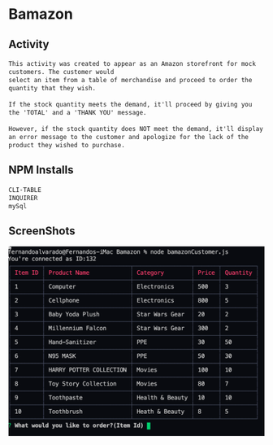# Bamazon

## Activity
    This activity was created to appear as an Amazon storefront for mock customers. The customer would
    select an item from a table of merchandise and proceed to order the quantity that they wish. 

    If the stock quantity meets the demand, it'll proceed by giving you the 'TOTAL' and a 'THANK YOU' message.

    However, if the stock quantity does NOT meet the demand, it'll display an error message to the customer and apologize for the lack of the product they wished to purchase. 

## NPM Installs 
    CLI-TABLE
    INQUIRER
    mySql 

## ScreenShots 
![](images/screenshot1.png)

    